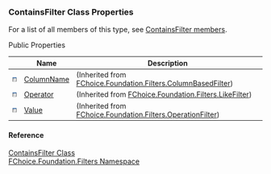 ﻿### ContainsFilter Class Properties

For a list of all members of this type, see [ContainsFilter members](fcSDK~FChoice.Foundation.Filters.ContainsFilter_members.md).

Public Properties

|   | Name | Description |
| --- | --- | --- |
| ![Public Property](dotnetimages/publicProperty.png) | [ColumnName](fcSDK~FChoice.Foundation.Filters.ColumnBasedFilter~ColumnName.md) | (Inherited from [FChoice.Foundation.Filters.ColumnBasedFilter](fcSDK~FChoice.Foundation.Filters.ColumnBasedFilter.md)) |
| ![Public Property](dotnetimages/publicProperty.png) | [Operator](fcSDK~FChoice.Foundation.Filters.LikeFilter~Operator.md) | (Inherited from [FChoice.Foundation.Filters.LikeFilter](fcSDK~FChoice.Foundation.Filters.LikeFilter.md)) |
| ![Public Property](dotnetimages/publicProperty.png) | [Value](fcSDK~FChoice.Foundation.Filters.OperationFilter~Value.md) | (Inherited from [FChoice.Foundation.Filters.OperationFilter](fcSDK~FChoice.Foundation.Filters.OperationFilter.md)) |





#### Reference

[ContainsFilter Class](fcSDK~FChoice.Foundation.Filters.ContainsFilter.md)  
[FChoice.Foundation.Filters Namespace](fcSDK~FChoice.Foundation.Filters_namespace.md)
